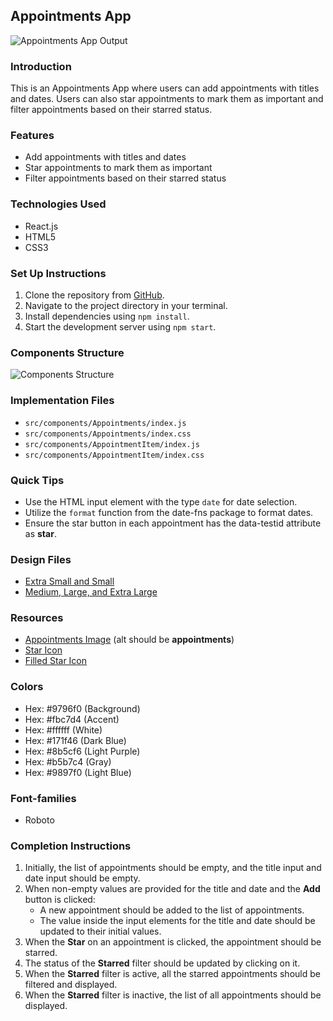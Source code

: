 ## Appointments App

![Appointments App Output](https://assets.ccbp.in/frontend/content/react-js/appointments-app-output.gif)

### Introduction
This is an Appointments App where users can add appointments with titles and dates. Users can also star appointments to mark them as important and filter appointments based on their starred status.

### Features
- Add appointments with titles and dates
- Star appointments to mark them as important
- Filter appointments based on their starred status

### Technologies Used
- React.js
- HTML5
- CSS3

### Set Up Instructions
1. Clone the repository from [GitHub](https://github.com/yourusername/appointments-app).
2. Navigate to the project directory in your terminal.
3. Install dependencies using `npm install`.
4. Start the development server using `npm start`.

### Components Structure
![Components Structure](https://assets.ccbp.in/frontend/content/react-js/appointments-app-component-breakdown-structure.png)

### Implementation Files
- `src/components/Appointments/index.js`
- `src/components/Appointments/index.css`
- `src/components/AppointmentItem/index.js`
- `src/components/AppointmentItem/index.css`

### Quick Tips
- Use the HTML input element with the type `date` for date selection.
- Utilize the `format` function from the date-fns package to format dates.
- Ensure the star button in each appointment has the data-testid attribute as **star**.

### Design Files
- [Extra Small and Small](https://assets.ccbp.in/frontend/content/react-js/appointments-app-sm-output-v2.png)
- [Medium, Large, and Extra Large](https://assets.ccbp.in/frontend/content/react-js/appointments-app-lg-output.png)

### Resources
- [Appointments Image](https://assets.ccbp.in/frontend/react-js/appointments-app/appointments-img.png) (alt should be **appointments**)
- [Star Icon](https://assets.ccbp.in/frontend/react-js/appointments-app/star-img.png)
- [Filled Star Icon](https://assets.ccbp.in/frontend/react-js/appointments-app/filled-star-img.png)

### Colors
- Hex: #9796f0 (Background)
- Hex: #fbc7d4 (Accent)
- Hex: #ffffff (White)
- Hex: #171f46 (Dark Blue)
- Hex: #8b5cf6 (Light Purple)
- Hex: #b5b7c4 (Gray)
- Hex: #9897f0 (Light Blue)

### Font-families
- Roboto

### Completion Instructions
1. Initially, the list of appointments should be empty, and the title input and date input should be empty.
2. When non-empty values are provided for the title and date and the **Add** button is clicked:
   - A new appointment should be added to the list of appointments.
   - The value inside the input elements for the title and date should be updated to their initial values.
3. When the **Star** on an appointment is clicked, the appointment should be starred.
4. The status of the **Starred** filter should be updated by clicking on it.
5. When the **Starred** filter is active, all the starred appointments should be filtered and displayed.
6. When the **Starred** filter is inactive, the list of all appointments should be displayed.
